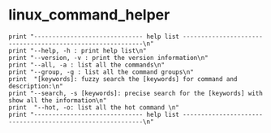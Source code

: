 # linux_command_helper

    print "------------------------------ help list -----------------------------------------------------------\n"
    print "--help, -h : print help list\n"
    print "--version, -v : print the version information\n"
    print "--all, -a : list all the commands\n"
    print "--group, -g : list all the command groups\n"
    print  "[keywords]: fuzzy search the [keywords] for command and description:\n"
    print "--search, -s [keywords]: precise search for the [keywords] with show all the information\n"
    print  "--hot, -o: list all the hot command \n"
    print "------------------------------ help list -----------------------------------------------------------\n"